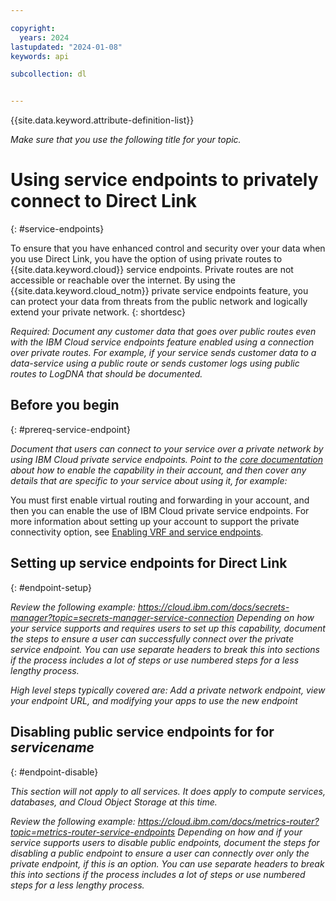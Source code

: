 ```yaml
---

copyright:
  years: 2024
lastupdated: "2024-01-08"
keywords: api

subcollection: dl


---
```


{{site.data.keyword.attribute-definition-list}}

<!--Name your file `service-endpoints.md` with the title Using service endpoints to privately connect to _servicename_. When nav titles are available you can use Using service endpoints as your title for the left nav entry while retaining the longer title as your H1 in the topic to ensure helpful search results.
IMPORTANT:
* If your service supports only service endpoints, include it in the **How to** nav group in the **Enhancing security** topic group in your `toc.yaml` file.
* If your service supports both service endpoints and VPE for VPC, then refer to the guidance about placement in a nested topic group within the Enhancing security topic group: https://test.cloud.ibm.com/docs/writing?topic=writing-security-content-guidance-->

_Make sure that you use the following title for your topic._

# Using service endpoints to privately connect to Direct Link
{: #service-endpoints}

<!--The short description should be a single, concise paragraph that contains one or two sentences and no more than 50 words. Summarize your offering's support for non-public service endpoints. You can use the following example for a service supporting the use of IBM Cloud service endpoints for network isolation:-->

To ensure that you have enhanced control and security over your data when you use Direct Link, you have the option of using private routes to {{site.data.keyword.cloud}} service endpoints. Private routes are not accessible or reachable over the internet. By using the {{site.data.keyword.cloud_notm}} private service endpoints feature, you can protect your data from threats from the public network and logically extend your private network.
{: shortdesc}

_Required: Document any customer data that goes over public routes even with the IBM Cloud service endpoints feature enabled using a connection over private routes. For example, if your service sends customer data to a data-service using a public route or sends customer logs using public routes to LogDNA that should be documented._

<!-- Work with your offering's SMEs to fill out the following sections as applicable to your offering. -->


## Before you begin
{: #prereq-service-endpoint}

_Document that users can connect to your service over a private network by using IBM Cloud private service endpoints. Point to the [core documentation](/docs/resources?topic=resources-private-network-endpoints) about how to enable the capability in their account, and then cover any details that are specific to your service about using it, for example:_

You must first enable virtual routing and forwarding in your account, and then you can enable the use of IBM Cloud private service endpoints. For more information about setting up your account to support the private connectivity option, see [Enabling VRF and service endpoints](/docs/account?topic=account-vrf-service-endpoint).

## Setting up service endpoints for Direct Link
{: #endpoint-setup}

_Review the following example: https://cloud.ibm.com/docs/secrets-manager?topic=secrets-manager-service-connection Depending on how your service supports and requires users to set up this capability, document the steps to ensure a user can successfully connect over the private service endpoint. You can use separate headers to break this into sections if the process includes a lot of steps or use numbered steps for a less lengthy process._

_High level steps typically covered are: Add a private network endpoint, view your endpoint URL, and modifying your apps to use the new endpoint_

## Disabling public service endpoints for for _servicename_
{: #endpoint-disable}

_This section will not apply to all services. It does apply to compute services, databases, and Cloud Object Storage at this time._

_Review the following example: https://cloud.ibm.com/docs/metrics-router?topic=metrics-router-service-endpoints Depending on how and if your service supports users to disable public endpoints, document the steps for disabling a public endpoint to ensure a user can connectly over only the private endpoint, if this is an option. You can use separate headers to break this into sections if the process includes a lot of steps or use numbered steps for a less lengthy process._
